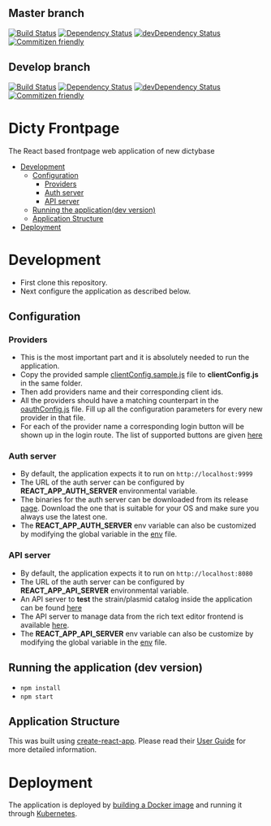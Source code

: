 ## Master branch

[![Build Status](https://travis-ci.org/dictyBase/dicty-frontpage.svg?branch=master)](https://travis-ci.org/dictyBase/dicty-frontpage)
[![Dependency Status](https://david-dm.org/dictybase/dicty-frontpage/master.svg?style=flat-square)](https://david-dm.org/dictybase/dicty-frontpage/master)
[![devDependency Status](https://david-dm.org/dictybase/dicty-frontpage/master/dev-status.svg?style=flat-square)](https://david-dm.org/dictybase/dicty-frontpage/master?type=dev)
[![Commitizen friendly](https://img.shields.io/badge/commitizen-friendly-brightgreen.svg)](http://commitizen.github.io/cz-cli/)

## Develop branch

[![Build Status](https://travis-ci.org/dictyBase/dicty-frontpage.svg?branch=develop)](https://travis-ci.org/dictyBase/dicty-frontpage)
[![Dependency Status](https://david-dm.org/dictybase/dicty-frontpage/develop.svg?style=flat-square)](https://david-dm.org/dictybase/dicty-frontpage/develop)
[![devDependency Status](https://david-dm.org/dictybase/dicty-frontpage/develop/dev-status.svg?style=flat-square)](https://david-dm.org/dictybase/dicty-frontpage/develop?type=dev)
[![Commitizen friendly](https://img.shields.io/badge/commitizen-friendly-brightgreen.svg)](http://commitizen.github.io/cz-cli/)

# Dicty Frontpage

The React based frontpage web application of new dictybase

- [Development](#development)
  - [Configuration](#configuration)
    - [Providers](#providers)
    - [Auth server](#auth-server)
    - [API server](#api-server)
  - [Running the application(dev version)](#running-the-application-dev-version)
  - [Application Structure](#application-structure)
- [Deployment](#deployment)

# Development

- First clone this repository.
- Next configure the application as described below.

## Configuration

### Providers

- This is the most important part and it is absolutely needed to run the application.
- Copy the provided sample [clientConfig.sample.js](src/utils/clientConfig.sample.js) file
  to **clientConfig.js** in the same folder.
- Then add providers name and their corresponding client ids.
- All the providers should have a matching counterpart in the
  [oauthConfig.js](src/utils/oauthConfig.js) file. Fill up all the
  configuration parameters for every new provider in that file.
- For each of the provider name a corresponding login button will be shown up
  in the login route. The list of supported buttons are given
  [here](http://fontawesome.io/icons/#brand)

### Auth server

- By default, the application expects it to run on `http://localhost:9999`
- The URL of the auth server can be configured by **REACT_APP_AUTH_SERVER** environmental variable.
- The binaries for the auth server can be downloaded from its release
  [page](https://github.com/dictyBase/authserver/releases). Download the one that is
  suitable for your OS and make sure you always use the latest one.
- The **REACT_APP_AUTH_SERVER** env variable can also be customized by modifying the
  global variable in the [env](.env.development) file.

### API server

- By default, the application expects it to run on `http://localhost:8080`
- The URL of the auth server can be configured by **REACT_APP_API_SERVER** environmental variable.
- An API server to **test** the strain/plasmid catalog inside the application can be found [here](https://github.com/dictyBase/fake-dsc-server)
- The API server to manage data from the rich text editor frontend is available [here](https://github.com/dictyBase/modware-content).
- The **REACT_APP_API_SERVER** env variable can also be customize by modifying the
  global variable in the [env](.env.development) file.

## Running the application (dev version)

- `npm install`
- `npm start`

## Application Structure

This was built using [create-react-app](https://github.com/facebook/create-react-app). Please read their [User Guide](https://github.com/facebook/create-react-app/blob/master/packages/react-scripts/template/README.md) for more detailed information.

# Deployment

The application is deployed by [building a Docker
image](https://docs.docker.com/engine/reference/commandline/build/) and running
it through [Kubernetes](https://k8s.io).
